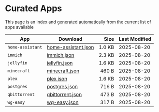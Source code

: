 # Curated Apps

This page is an index and generated automatically from the current list of apps available

<!-- curated:index:start -->
| App | Download | Size | Last Modified |
|---|---|---:|---|
| `home-assistant` | [home-assistant.json](/install-scripts/home-assistant.json) | 1.0 KB | 2025-08-20 |
| `immich` | [immich.json](/install-scripts/immich.json) | 2.3 KB | 2025-08-20 |
| `jellyfin` | [jellyfin.json](/install-scripts/jellyfin.json) | 1.6 KB | 2025-08-20 |
| `minecraft` | [minecraft.json](/install-scripts/minecraft.json) | 460 B | 2025-08-20 |
| `plex` | [plex.json](/install-scripts/plex.json) | 1.6 KB | 2025-08-20 |
| `postgres` | [postgres.json](/install-scripts/postgres.json) | 716 B | 2025-08-20 |
| `qbittorrent` | [qbittorrent.json](/install-scripts/qbittorrent.json) | 473 B | 2025-08-20 |
| `wg-easy` | [wg-easy.json](/install-scripts/wg-easy.json) | 317 B | 2025-08-20 |
<!-- curated:index:end -->

